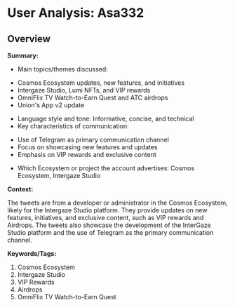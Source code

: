 # User Analysis: Asa332

## Overview

**Summary:**

* Main topics/themes discussed:
 + Cosmos Ecosystem updates, new features, and initiatives
 + Intergaze Studio, Lumi NFTs, and VIP rewards
 + OmniFlix TV Watch-to-Earn Quest and ATC airdrops
 + Union's App v2 update
* Language style and tone: Informative, concise, and technical
* Key characteristics of communication:
 + Use of Telegram as primary communication channel
 + Focus on showcasing new features and updates
 + Emphasis on VIP rewards and exclusive content
* Which Ecosystem or project the account advertises: Cosmos Ecosystem, Intergaze Studio

**Context:**

The tweets are from a developer or administrator in the Cosmos Ecosystem, likely for the Intergaze Studio platform. They provide updates on new features, initiatives, and exclusive content, such as VIP rewards and Airdrops. The tweets also showcase the development of the InterGaze Studio platform and the use of Telegram as the primary communication channel.

**Keywords/Tags:**

1. Cosmos Ecosystem
2. Intergaze Studio
3. VIP Rewards
4. Airdrops
5. OmniFlix TV Watch-to-Earn Quest